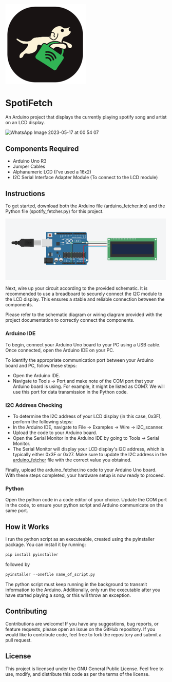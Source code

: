 <img src="spotifetch_logo.png" width="250">

# SpotiFetch
An Arduino project that displays the currently playing spotify song and artist on an LCD display.

![WhatsApp Image 2023-05-17 at 00 54 07](https://github.com/RazerAds/SpotiFetch/assets/77977360/c5de22b0-8635-47a5-9e2f-81460a3556ea)

## Components Required
- Arduino Uno R3
- Jumper Cables
- Alphanumeric LCD (I've used a 16x2)
- I2C Serial Interface Adapter Module (To connect to the LCD module)

## Instructions
To get started, download both the Arduino file (arduino_fetcher.ino) and the Python file (spotify_fetcher.py) for this project.


<img src="spotifetch_schematic.png" width="500">

Next, wire up your circuit according to the provided schematic. It is recommended to use a breadboard to securely connect the I2C module to the LCD display. This ensures a stable and reliable connection between the components.

Please refer to the schematic diagram or wiring diagram provided with the project documentation to correctly connect the components.

### Arduino IDE
To begin, connect your Arduino Uno board to your PC using a USB cable. Once connected, open the Arduino IDE on your PC.

To identify the appropriate communication port between your Arduino board and PC, follow these steps:

- Open the Arduino IDE.
- Navigate to Tools -> Port and make note of the COM port that your Arduino board is using. For example, it might be listed as COM7. We will use this port for data transmission in the Python code.

### I2C Address Checking
- To determine the I2C address of your LCD display (in this case, 0x3F), perform the following steps:
- In the Arduino IDE, navigate to File -> Examples -> Wire -> i2C_scanner.
- Upload the code to your Arduino board.
- Open the Serial Monitor in the Arduino IDE by going to Tools -> Serial Monitor.
- The Serial Monitor will display your LCD display's I2C address, which is typically either 0x3F or 0x27.
Make sure to update the I2C address in the [arduino_fetcher](arduino_fetcher.ino) file with the correct value you obtained.

Finally, upload the arduino_fetcher.ino code to your Arduino Uno board. With these steps completed, your hardware setup is now ready to proceed.


### Python
Open the python code in a code editor of your choice.
Update the COM port in the code, to ensure your python script and Arduino communicate on the same port.

## How it Works
I run the python script as an executeable, created using the pyinstaller package.
You can install it by running:
```python
pip install pyinstaller
```
followed by
```python
pyinstaller --onefile name_of_script.py 
```
The python script must keep running in the background to transmit information to the Arduino. Additionally, only run the executable after you have started playing a song, or this will throw an exception.

## Contributing
Contributions are welcome! If you have any suggestions, bug reports, or feature requests, please open an issue on the GitHub repository. If you would like to contribute code, feel free to fork the repository and submit a pull request.

## License
This project is licensed under the GNU General Public License. Feel free to use, modify, and distribute this code as per the terms of the license.
